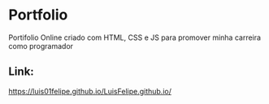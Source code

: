 # Portfolio
 Portifolio Online criado com HTML, CSS e JS para promover minha carreira como programador

## Link:
https://luis01felipe.github.io/LuisFelipe.github.io/

